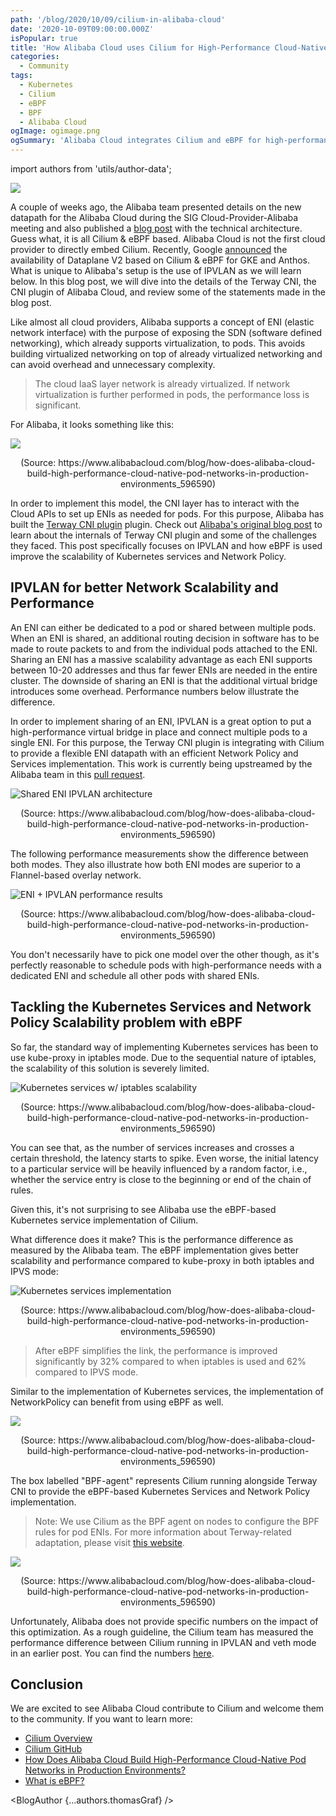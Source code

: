 ```yaml
---
path: '/blog/2020/10/09/cilium-in-alibaba-cloud'
date: '2020-10-09T09:00:00.000Z'
isPopular: true
title: 'How Alibaba Cloud uses Cilium for High-Performance Cloud-Native Networking'
categories:
  - Community
tags:
  - Kubernetes
  - Cilium
  - eBPF
  - BPF
  - Alibaba Cloud
ogImage: ogimage.png
ogSummary: 'Alibaba Cloud integrates Cilium and eBPF for high-performance, scalable cloud-native networking using IPVLAN and Terway CNI to boost Kubernetes efficiency.'
---
```


import authors from 'utils/author-data';

![](ogimage.png)

A couple of weeks ago, the Alibaba team presented details on the new datapath
for the Alibaba Cloud during the SIG Cloud-Provider-Alibaba meeting and also
published a [blog post](https://www.alibabacloud.com/blog/how-does-alibaba-cloud-build-high-performance-cloud-native-pod-networks-in-production-environments_596590)
with the technical architecture. Guess what, it is all Cilium & eBPF based.
Alibaba Cloud is not the first cloud provider to directly embed Cilium.
Recently, Google [announced](/blog/2020/08/19/google-chooses-cilium-for-gke-networking/)
the availability of Dataplane V2 based on Cilium & eBPF for GKE and Anthos.
What is unique to Alibaba's setup is the use of IPVLAN as we will learn
below. In this blog post, we will dive into the details of the Terway CNI, the
CNI plugin of Alibaba Cloud, and review some of the statements made in the blog
post.

Like almost all cloud providers, Alibaba supports a concept of ENI (elastic
network interface) with the purpose of exposing the SDN (software defined
networking), which already supports virtualization, to pods. This avoids
building virtualized networking on top of already virtualized networking and
can avoid overhead and unnecessary complexity.

> The cloud IaaS layer network is already virtualized. If network
> virtualization is further performed in pods, the performance loss is
> significant.

For Alibaba, it looks something like this:

![](eni.png)

<div align="center" style={{fontSize: "8pt"}}>
(Source: https://www.alibabacloud.com/blog/how-does-alibaba-cloud-build-high-performance-cloud-native-pod-networks-in-production-environments_596590)
</div>

In order to implement this model, the CNI layer has to interact with the Cloud
APIs to set up ENIs as needed for pods. For this purpose, Alibaba has built the
[Terway CNI plugin](https://github.com/AliyunContainerService/terway) plugin. Check
out [Alibaba's original blog post](https://www.alibabacloud.com/blog/how-does-alibaba-cloud-build-high-performance-cloud-native-pod-networks-in-production-environments_596590)
to learn about the internals of Terway CNI plugin and some of the challenges
they faced. This post specifically focuses on IPVLAN and how eBPF is used improve
the scalability of Kubernetes services and Network Policy.

## IPVLAN for better Network Scalability and Performance

An ENI can either be dedicated to a pod or shared between multiple pods. When
an ENI is shared, an additional routing decision in software has to be made to
route packets to and from the individual pods attached to the ENI.
Sharing an ENI has a massive scalability advantage as each ENI supports between
10-20 addresses and thus far fewer ENIs are needed in the entire cluster. The
downside of sharing an ENI is that the additional virtual bridge introduces
some overhead. Performance numbers below illustrate the difference.

In order to implement sharing of an ENI, IPVLAN is a great option to put a
high-performance virtual bridge in place and connect multiple pods to a single
ENI. For this purpose, the Terway CNI plugin is integrating with Cilium to
provide a flexible ENI datapath with an efficient Network Policy and Services
implementation. This work is currently being upstreamed by the Alibaba team in
this [pull request](https://github.com/cilium/cilium/pull/10251).

![Shared ENI IPVLAN architecture](shared_eni.png)

<div align="center" style={{fontSize: "8pt"}}>
(Source: https://www.alibabacloud.com/blog/how-does-alibaba-cloud-build-high-performance-cloud-native-pod-networks-in-production-environments_596590)
</div>

The following performance measurements show the difference between both modes.
They also illustrate how both ENI modes are superior to a Flannel-based overlay
network.

![ENI + IPVLAN performance results](eni_performance.png)

<div align="center" style={{fontSize: "8pt"}}>
(Source: https://www.alibabacloud.com/blog/how-does-alibaba-cloud-build-high-performance-cloud-native-pod-networks-in-production-environments_596590)
</div>

You don't necessarily have to pick one model over the other though, as it's
perfectly reasonable to schedule pods with high-performance needs with a
dedicated ENI and schedule all other pods with shared ENIs.

## Tackling the Kubernetes Services and Network Policy Scalability problem with eBPF

So far, the standard way of implementing Kubernetes services has been to use
kube-proxy in iptables mode. Due to the sequential nature of iptables, the
scalability of this solution is severely limited.

![Kubernetes services w/ iptables scalability](iptables_scalability.png)

<div align="center" style={{fontSize: "8pt"}}>
(Source: https://www.alibabacloud.com/blog/how-does-alibaba-cloud-build-high-performance-cloud-native-pod-networks-in-production-environments_596590)
</div>

You can see that, as the number of services increases and crosses a certain
threshold, the latency starts to spike. Even worse, the initial latency to a
particular service will be heavily influenced by a random factor, i.e.,
whether the service entry is close to the beginning or end of the chain of
rules.

Given this, it's not surprising to see Alibaba use the eBPF-based Kubernetes
service implementation of Cilium.

What difference does it make? This is the performance difference as measured by
the Alibaba team. The eBPF implementation gives better scalability and
performance compared to kube-proxy in both iptables and IPVS mode:

![Kubernetes services implementation](ebpf_service_performance.png)

<div align="center" style={{fontSize: "8pt"}}>
(Source: https://www.alibabacloud.com/blog/how-does-alibaba-cloud-build-high-performance-cloud-native-pod-networks-in-production-environments_596590)
</div>

> After eBPF simplifies the link, the performance is improved significantly by
> 32% compared to when iptables is used and 62% compared to IPVS mode.

Similar to the implementation of Kubernetes services, the implementation of
NetworkPolicy can benefit from using eBPF as well.

![](ebpf_optimization.png)

<div align="center" style={{fontSize: "8pt"}}>
(Source: https://www.alibabacloud.com/blog/how-does-alibaba-cloud-build-high-performance-cloud-native-pod-networks-in-production-environments_596590)
</div>

The box labelled "BPF-agent" represents Cilium running alongside Terway CNI to
provide the eBPF-based Kubernetes Services and Network Policy implementation.

> Note: We use Cilium as the BPF agent on nodes to configure the BPF rules for
> pod ENIs. For more information about Terway-related adaptation, please visit
> [this website](https://github.com/cilium/cilium/pull/10251).

![](network_policy_ebpf_arch.png)

<div align="center" style={{fontSize: "8pt"}}>
(Source: https://www.alibabacloud.com/blog/how-does-alibaba-cloud-build-high-performance-cloud-native-pod-networks-in-production-environments_596590)
</div>

Unfortunately, Alibaba does not provide specific numbers on the impact of this
optimization. As a rough guideline, the Cilium team has measured the
performance difference between Cilium running in IPVLAN and veth mode in an
earlier post. You can find the numbers [here](/blog/2019/02/12/cilium-14/#ipvlan-support-beta).

## Conclusion

We are excited to see Alibaba Cloud contribute to Cilium and welcome them to
the community. If you want to learn more:

- [Cilium Overview](https://cilium.io/)
- [Cilium GitHub](https://github.com/cilium/cilium)
- [How Does Alibaba Cloud Build High-Performance Cloud-Native Pod Networks in Production Environments?](https://www.alibabacloud.com/blog/how-does-alibaba-cloud-build-high-performance-cloud-native-pod-networks-in-production-environments_596590)
- [What is eBPF?](https://ebpf.io/what-is-ebpf)

<BlogAuthor {...authors.thomasGraf} />
